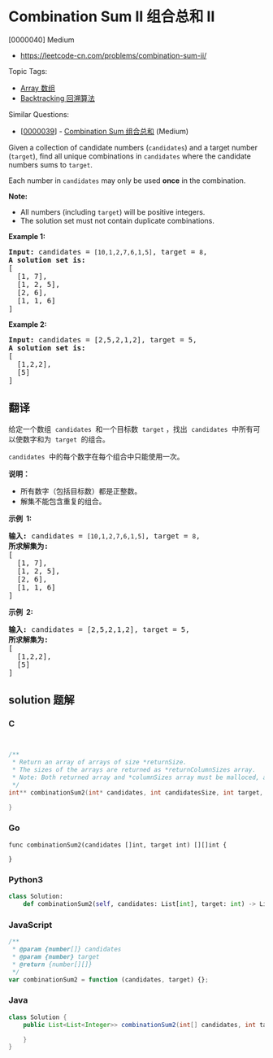 # Combination Sum II 组合总和 II

[0000040] Medium

- https://leetcode-cn.com/problems/combination-sum-ii/

Topic Tags:

- [Array 数组](https://leetcode-cn.com/tag/array/)
- [Backtracking 回溯算法](https://leetcode-cn.com/tag/backtracking/)

Similar Questions:

- [[0000039](https://leetcode-cn.com/problems/combination-sum/)] - [Combination Sum 组合总和](./0000039.combination-sum.md) (Medium)

Given a collection of candidate numbers (`candidates`) and a target number (`target`), find all unique combinations in `candidates` where the candidate numbers sums to `target`.

Each number in `candidates` may only be used **once** in the combination.

**Note:**

- All numbers (including `target`) will be positive integers.
- The solution set must not contain duplicate combinations.

**Example 1:**

<pre><strong>Input:</strong> candidates =&nbsp;<code>[10,1,2,7,6,1,5]</code>, target =&nbsp;<code>8</code>,
<strong>A solution set is:</strong>
[
  [1, 7],
  [1, 2, 5],
  [2, 6],
  [1, 1, 6]
]
</pre>

**Example 2:**

<pre><strong>Input:</strong> candidates =&nbsp;[2,5,2,1,2], target =&nbsp;5,
<strong>A solution set is:</strong>
[
&nbsp; [1,2,2],
&nbsp; [5]
]
</pre>

## 翻译

给定一个数组  `candidates`  和一个目标数  `target` ，找出  `candidates`  中所有可以使数字和为  `target`  的组合。

`candidates`  中的每个数字在每个组合中只能使用一次。

**说明：**

- 所有数字（包括目标数）都是正整数。
- 解集不能包含重复的组合。

**示例  1:**

<pre><strong>输入:</strong> candidates =&nbsp;<code>[10,1,2,7,6,1,5]</code>, target =&nbsp;<code>8</code>,
<strong>所求解集为:</strong>
[
  [1, 7],
  [1, 2, 5],
  [2, 6],
  [1, 1, 6]
]
</pre>

**示例  2:**

<pre><strong>输入:</strong> candidates =&nbsp;[2,5,2,1,2], target =&nbsp;5,
<strong>所求解集为:</strong>
[
&nbsp; [1,2,2],
&nbsp; [5]
]</pre>

## solution 题解

### C

```c


/**
 * Return an array of arrays of size *returnSize.
 * The sizes of the arrays are returned as *returnColumnSizes array.
 * Note: Both returned array and *columnSizes array must be malloced, assume caller calls free().
 */
int** combinationSum2(int* candidates, int candidatesSize, int target, int* returnSize, int** returnColumnSizes){

}
```

### Go

```golang
func combinationSum2(candidates []int, target int) [][]int {

}
```

### Python3

```python
class Solution:
    def combinationSum2(self, candidates: List[int], target: int) -> List[List[int]]:
```

### JavaScript

```javascript
/**
 * @param {number[]} candidates
 * @param {number} target
 * @return {number[][]}
 */
var combinationSum2 = function (candidates, target) {};
```

### Java

```java
class Solution {
    public List<List<Integer>> combinationSum2(int[] candidates, int target) {

    }
}
```

